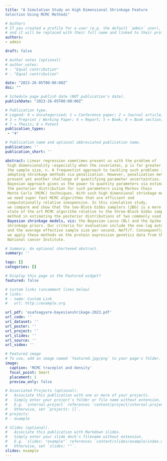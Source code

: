 ```yaml
---
title: "A Simulation Study on High Dimensional Shrinkage Feature
Selection Using MCMC Methods"

# Authors
# If you created a profile for a user (e.g. the default `admin` user), write the username (folder name) here 
# and it will be replaced with their full name and linked to their profile.
authors:
- admin

draft: false

# Author notes (optional)
# author_notes:
# - "Equal contribution"
# - "Equal contribution"

date: "2023-26-05T00:00:00Z"
doi: ""

# Schedule page publish date (NOT publication's date).
publishDate: "2023-26-05T00:00:00Z"

# Publication type.
# Legend: 0 = Uncategorized; 1 = Conference paper; 2 = Journal article;
# 3 = Preprint / Working Paper; 4 = Report; 5 = Book; 6 = Book section;
# 7 = Thesis; 8 = Patent
publication_types: 
 - "4"

# Publication name and optional abbreviated publication name.
publication: ''
publication_short: ''

abstract: Linear regression sometimes present us with the problem of 
 high dimensionality –especially when the covariates, p is far greater than
 the sample size, n. A frequentist approach to tackling such problems include
 adopting shrinkage methods via penalization. However, penalization methods
 present yet another challenge of quantifying parameter uncertainties.
 Bayesian approach gives us the power to quantity parameters via estimating
 the posterior distribution for such parameters using Markov Chain
 Monte Carlo (MCMC) techniques. With such high dimensional shrinkage methods,
 we need super fast MCMC algorithms that are efficient and 
 computationally relative inexpensive. In this simulation study, 
 we compare and show that the two-Block Gibbs samplers (2BG) is a more efficient
 state of the art MCMC algorithm relative to the three-Block Gibbs samplers (3BG)
 method in estimating the posterior distributions of two commonly used
 Bayesian shrinkage models, viz: the Bayesian Lasso (BL) and the Spike-and-Slab
 shrinkage priors. Our criteria for evaluation include the one-lag autocorrelation
 and the average effective sample size per second, Neff/T. Consequently,
 we apply these methods on the protein expression genetics data from the
 National cancer Institute.

# Summary. An optional shortened abstract.
summary: ''

tags: []
categories: []

# Display this page in the Featured widget?
featured: false

# Custom links (uncomment lines below)
# links:
# - name: Custom Link
#   url: http://example.org

url_pdf: 'osafoagyare-bayesianshrikage-2023.pdf'
url_code: ''
url_dataset: ''
url_poster: ''
url_project: ''
url_slides: ''
url_source: ''
url_video: ''

# Featured image
# To use, add an image named `featured.jpg/png` to your page's folder. 
image:
  caption: 'MCMC traceplot and density'
  focal_point: Smart
  placement: 1
  preview_only: false

# Associated Projects (optional).
#   Associate this publication with one or more of your projects.
#   Simply enter your project's folder or file name without extension.
#   E.g. `internal-project` references `content/project/internal-project/index.md`.
#   Otherwise, set `projects: []`.
# projects:
# - example

# Slides (optional).
#   Associate this publication with Markdown slides.
#   Simply enter your slide deck's filename without extension.
#   E.g. `slides: "example"` references `content/slides/example/index.md`.
#   Otherwise, set `slides: ""`.
slides: example
---
```

